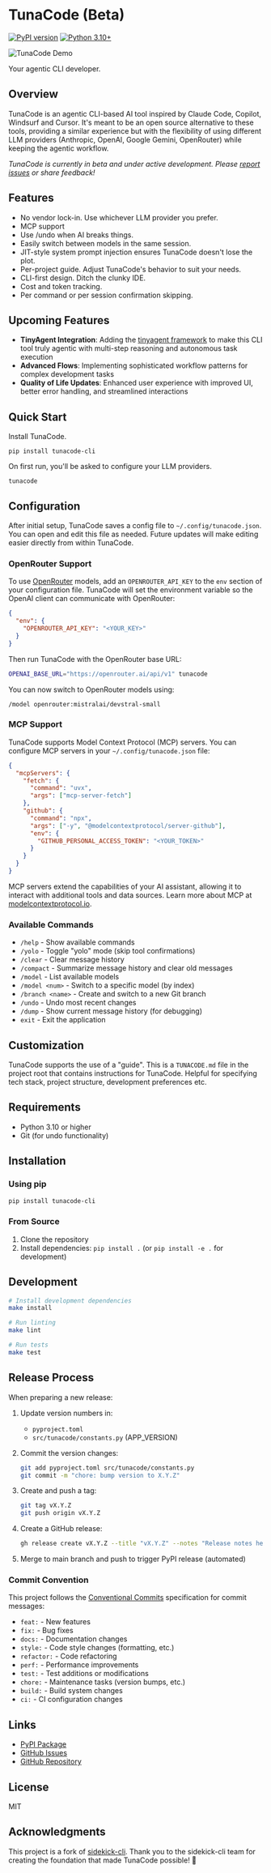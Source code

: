 # TunaCode (Beta)

[![PyPI version](https://badge.fury.io/py/tunacode-cli.svg)](https://badge.fury.io/py/tunacode-cli)
[![Python 3.10+](https://img.shields.io/badge/python-3.10+-blue.svg)](https://www.python.org/downloads/)

![TunaCode Demo](screenshot.gif)

Your agentic CLI developer.

## Overview

TunaCode is an agentic CLI-based AI tool inspired by Claude Code, Copilot, Windsurf and Cursor. It's meant
to be an open source alternative to these tools, providing a similar experience but with the flexibility of
using different LLM providers (Anthropic, OpenAI, Google Gemini, OpenRouter) while keeping the agentic workflow.

*TunaCode is currently in beta and under active development. Please [report issues](https://github.com/larock22/tunacode/issues) or share feedback!*

## Features

- No vendor lock-in. Use whichever LLM provider you prefer.
- MCP support
- Use /undo when AI breaks things.
- Easily switch between models in the same session.
- JIT-style system prompt injection ensures TunaCode doesn't lose the plot.
- Per-project guide. Adjust TunaCode's behavior to suit your needs.
- CLI-first design. Ditch the clunky IDE.
- Cost and token tracking.
- Per command or per session confirmation skipping.

## Upcoming Features

- **TinyAgent Integration**: Adding the [tinyagent framework](http://tinyagent.xyz/) to make this CLI tool truly agentic with multi-step reasoning and autonomous task execution
- **Advanced Flows**: Implementing sophisticated workflow patterns for complex development tasks
- **Quality of Life Updates**: Enhanced user experience with improved UI, better error handling, and streamlined interactions

## Quick Start

Install TunaCode.

```
pip install tunacode-cli
```

On first run, you'll be asked to configure your LLM providers.

```
tunacode
```

## Configuration

After initial setup, TunaCode saves a config file to `~/.config/tunacode.json`. You can open and
edit this file as needed. Future updates will make editing easier directly from within TunaCode.

### OpenRouter Support

To use [OpenRouter](https://openrouter.ai) models, add an `OPENROUTER_API_KEY` to the
`env` section of your configuration file. TunaCode will set the environment variable so the
OpenAI client can communicate with OpenRouter:

```json
{
  "env": {
    "OPENROUTER_API_KEY": "<YOUR_KEY>"
  }
}
```

Then run TunaCode with the OpenRouter base URL:

```bash
OPENAI_BASE_URL="https://openrouter.ai/api/v1" tunacode
```

You can now switch to OpenRouter models using:
```
/model openrouter:mistralai/devstral-small
```

### MCP Support

TunaCode supports Model Context Protocol (MCP) servers. You can configure MCP servers in your `~/.config/tunacode.json` file:

```json
{
  "mcpServers": {
    "fetch": {
      "command": "uvx",
      "args": ["mcp-server-fetch"]
    },
    "github": {
      "command": "npx",
      "args": ["-y", "@modelcontextprotocol/server-github"],
      "env": {
        "GITHUB_PERSONAL_ACCESS_TOKEN": "<YOUR_TOKEN>"
      }
    }
  }
}
```

MCP servers extend the capabilities of your AI assistant, allowing it to interact with additional tools and data sources. Learn more about MCP at [modelcontextprotocol.io](https://modelcontextprotocol.io/).

### Available Commands

- `/help` - Show available commands
- `/yolo` - Toggle "yolo" mode (skip tool confirmations)
- `/clear` - Clear message history
- `/compact` - Summarize message history and clear old messages
- `/model` - List available models
- `/model <num>` - Switch to a specific model (by index)
- `/branch <name>` - Create and switch to a new Git branch
- `/undo` - Undo most recent changes
- `/dump` - Show current message history (for debugging)
- `exit` - Exit the application

## Customization

TunaCode supports the use of a "guide". This is a `TUNACODE.md` file in the project root that contains
instructions for TunaCode. Helpful for specifying tech stack, project structure, development
preferences etc.

## Requirements

- Python 3.10 or higher
- Git (for undo functionality)

## Installation

### Using pip

```bash
pip install tunacode-cli
```

### From Source

1. Clone the repository
2. Install dependencies: `pip install .` (or `pip install -e .` for development)

## Development

```bash
# Install development dependencies
make install

# Run linting
make lint

# Run tests
make test
```

## Release Process

When preparing a new release:

1. Update version numbers in:
   - `pyproject.toml`
   - `src/tunacode/constants.py` (APP_VERSION)

2. Commit the version changes:
   ```bash
   git add pyproject.toml src/tunacode/constants.py
   git commit -m "chore: bump version to X.Y.Z"
   ```

3. Create and push a tag:
   ```bash
   git tag vX.Y.Z
   git push origin vX.Y.Z
   ```

4. Create a GitHub release:
   ```bash
   gh release create vX.Y.Z --title "vX.Y.Z" --notes "Release notes here"
   ```

5. Merge to main branch and push to trigger PyPI release (automated)

### Commit Convention

This project follows the [Conventional Commits](https://www.conventionalcommits.org/) specification for commit messages:

- `feat:` - New features
- `fix:` - Bug fixes
- `docs:` - Documentation changes
- `style:` - Code style changes (formatting, etc.)
- `refactor:` - Code refactoring
- `perf:` - Performance improvements
- `test:` - Test additions or modifications
- `chore:` - Maintenance tasks (version bumps, etc.)
- `build:` - Build system changes
- `ci:` - CI configuration changes

## Links

- [PyPI Package](https://pypi.org/project/tunacode-cli/)
- [GitHub Issues](https://github.com/larock22/tunacode/issues)
- [GitHub Repository](https://github.com/larock22/tunacode)

## License

MIT

## Acknowledgments

This project is a fork of [sidekick-cli](https://github.com/geekforbrains/sidekick-cli). Thank you to the sidekick-cli team for creating the foundation that made TunaCode possible! 🙏
